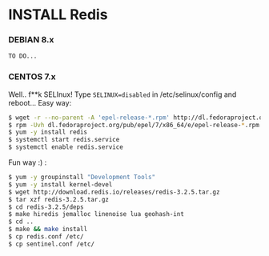 # INSTALL Redis 
### DEBIAN 8.x
```sh
TO DO...
```

### CENTOS 7.x
Well.. f**k SELInux! Type ```SELINUX=disabled``` in /etc/selinux/config and reboot...
Easy way:
```sh
$ wget -r --no-parent -A 'epel-release-*.rpm' http://dl.fedoraproject.org/pub/epel/7/x86_64/e/
$ rpm -Uvh dl.fedoraproject.org/pub/epel/7/x86_64/e/epel-release-*.rpm
$ yum -y install redis
$ systemctl start redis.service
$ systemctl enable redis.service
```
Fun way :) :
```sh
$ yum -y groupinstall "Development Tools"
$ yum -y install kernel-devel
$ wget http://download.redis.io/releases/redis-3.2.5.tar.gz
$ tar xzf redis-3.2.5.tar.gz
$ cd redis-3.2.5/deps
$ make hiredis jemalloc linenoise lua geohash-int
$ cd ..
$ make && make install
$ cp redis.conf /etc/
$ cp sentinel.conf /etc/
```
